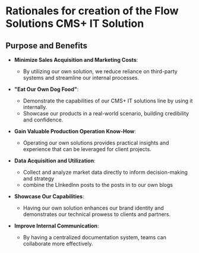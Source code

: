 # Rationales for creation of the Flow Solutions CMS+ IT Solution

## Purpose and Benefits


- **Minimize Sales Acquisition and Marketing Costs**:
  - By utilizing our own solution, we reduce reliance on third-party systems and streamline our internal processes.

- **"Eat Our Own Dog Food"**:
  - Demonstrate the capabilities of our CMS+ IT solutions line by using it internally.
  - Showcase our products in a real-world scenario, building credibility and confidence.

- **Gain Valuable Production Operation Know-How**:
  - Operating our own solutions provides practical insights and experience that can be leveraged for client projects.


- **Data Acquisition and Utilization**:
  - Collect and analyze market data directly to inform decision-making and strategy
  - combine the LInkedInn posts to the posts in to our own blogs

- **Showcase Our Capabilities**:
  - Having our own solution enhances our brand identity and demonstrates our technical prowess to clients and partners.

- **Improve Internal Communication**:
  - By having a centralized documentation system, teams can collaborate more effectively.
